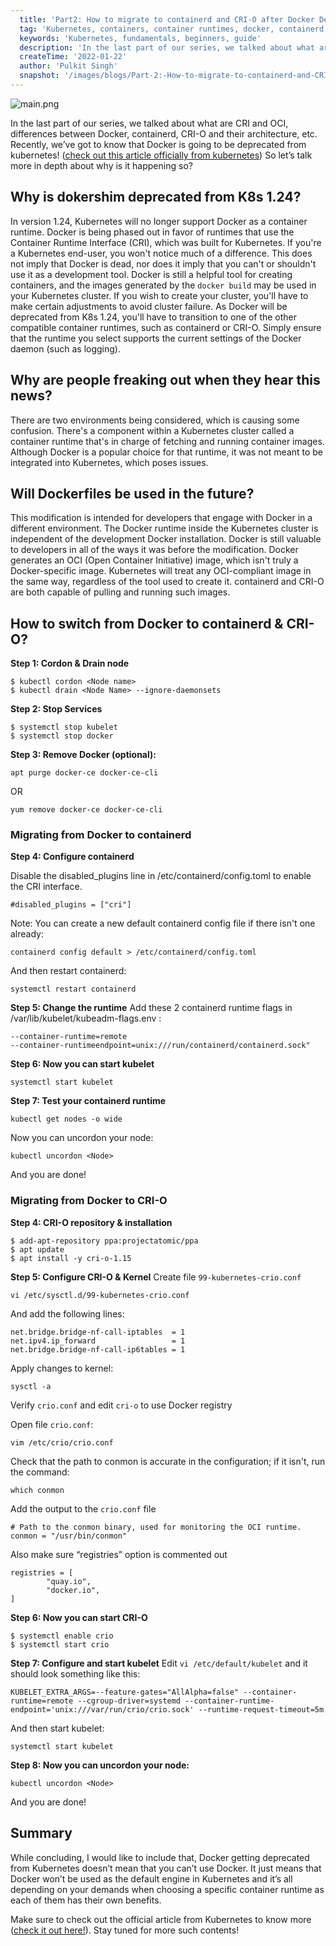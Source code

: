 ```yaml
---
  title: 'Part2: How to migrate to containerd and CRI-O after Docker Deprecation in Kubernetes 1.24'
  tag: 'Kubernetes, containers, container runtimes, docker, containerd, cri-o, docker deprecation'
  keywords: 'Kubernetes, fundamentals, beginners, guide'
  description: 'In the last part of our series, we talked about what are CRI and OCI, differences between Docker, containerd, CRI-O and their architecture, etc. Recently, we’ve got to know that Docker is going to be deprecated from kubernetes! (check out this article officially from....'
  createTime: '2022-01-22'
  author: 'Pulkit Singh'
  snapshot: '/images/blogs/Part-2:-How-to-migrate-to-containerd-and-CRI-O-after-Docker-Deprecation-in-Kubernetes/2.png'
---
```


![main.png](/images/blogs/Part-2:-How-to-migrate-to-containerd-and-CRI-O-after-Docker-Deprecation-in-Kubernetes/2.png)

In the last part of our series, we talked about what are CRI and OCI, differences between Docker, containerd, CRI-O and their architecture, etc. Recently, we’ve got to know that Docker is going to be deprecated from kubernetes! ([check out this article officially from kubernetes](https://kubernetes.io/blog/2021/11/12/are-you-ready-for-dockershim-removal/)) So let’s talk more in depth about why is it happening so?

## Why is dokershim deprecated from K8s 1.24?

In version 1.24, Kubernetes will no longer support Docker as a container runtime.
Docker is being phased out in favor of runtimes that use the Container Runtime Interface (CRI), which was built for Kubernetes.
If you're a Kubernetes end-user, you won't notice much of a difference. This does not imply that Docker is dead, nor does it imply that you can't or shouldn't use it as a development tool. Docker is still a helpful tool for creating containers, and the images generated by the `docker build` may be used in your Kubernetes cluster.
If you wish to create your cluster, you'll have to make certain adjustments to avoid cluster failure. As Docker will be deprecated from K8s 1.24, you'll have to transition to one of the other compatible container runtimes, such as containerd or CRI-O. Simply ensure that the runtime you select supports the current settings of the Docker daemon (such as logging).

## Why are people freaking out when they hear this news?
There are two environments being considered, which is causing some confusion. There's a component within a Kubernetes cluster called a container runtime that's in charge of fetching and running container images. Although Docker is a popular choice for that runtime, it was not meant to be integrated into Kubernetes, which poses issues.


## Will Dockerfiles be used in the future?
This modification is intended for developers that engage with Docker in a different environment. The Docker runtime inside the Kubernetes cluster is independent of the development Docker installation.
Docker is still valuable to developers in all of the ways it was before the modification. Docker generates an OCI (Open Container Initiative) image, which isn't truly a Docker-specific image. Kubernetes will treat any OCI-compliant image in the same way, regardless of the tool used to create it. containerd and CRI-O are both capable of pulling and running such images.



## How to switch from Docker to containerd & CRI-O?

**Step 1: Cordon & Drain node**
```
$ kubectl cordon <Node name>
$ kubectl drain <Node Name> --ignore-daemonsets
```

**Step 2: Stop Services**
```
$ systemctl stop kubelet
$ systemctl stop docker
```

**Step 3: Remove Docker (optional):**
```
apt purge docker-ce docker-ce-cli
```
OR
```
yum remove docker-ce docker-ce-cli
```
### Migrating from Docker to containerd

**Step 4: Configure containerd**

Disable the disabled_plugins line in /etc/containerd/config.toml to enable the CRI interface.
```
#disabled_plugins = ["cri"]
```
Note: You can create a new default containerd config file if there isn't one already:

```
containerd config default > /etc/containerd/config.toml
```

And then restart containerd:

```
systemctl restart containerd
```

**Step 5: Change the runtime**
Add these 2 containerd runtime flags in /var/lib/kubelet/kubeadm-flags.env :
```
--container-runtime=remote 
--container-runtimeendpoint=unix:///run/containerd/containerd.sock"
```

**Step 6: Now you can start kubelet**
```
systemctl start kubelet
```

**Step 7: Test your containerd runtime**
```
kubectl get nodes -o wide
```

Now you can uncordon your node:
```
kubectl uncordon <Node>
```
And you are done!


### Migrating from Docker to CRI-O

**Step 4: CRI-O repository & installation**
```
$ add-apt-repository ppa:projectatomic/ppa
$ apt update
$ apt install -y cri-o-1.15
```

**Step 5: Configure CRI-O & Kernel**
Create file ``99-kubernetes-crio.conf``
```
vi /etc/sysctl.d/99-kubernetes-crio.conf
```

And add the following lines:
```
net.bridge.bridge-nf-call-iptables  = 1
net.ipv4.ip_forward                 = 1
net.bridge.bridge-nf-call-ip6tables = 1
```

Apply changes to kernel:
```
sysctl -a
```
Verify ``crio.conf`` and edit ``cri-o`` to use Docker registry

Open file ``crio.conf``:
```
vim /etc/crio/crio.conf
```
Check that the path to conmon is accurate in the configuration; if it isn't, run the command:
```
which conmon
```
Add the output to the ``crio.conf`` file

```
# Path to the conmon binary, used for monitoring the OCI runtime.
conmon = "/usr/bin/conmon"
```

Also make sure “registries” option is commented out
```
registries = [
        "quay.io",
        "docker.io",
]
```

**Step 6: Now you can start CRI-O**
```
$ systemctl enable crio
$ systemctl start crio
```

**Step 7: Configure and start kubelet**
Edit ``vi /etc/default/kubelet`` and it should look something like this:

```
KUBELET_EXTRA_ARGS=--feature-gates="AllAlpha=false" --container-runtime=remote --cgroup-driver=systemd --container-runtime-endpoint='unix:///var/run/crio/crio.sock' --runtime-request-timeout=5m
```
And then start kubelet:
```
systemctl start kubelet
```
**Step 8: Now you can uncordon your node:**

```
kubectl uncordon <Node>
```

And you are done!

## Summary
While concluding, I would like to include that, Docker getting deprecated from Kubernetes doesn’t mean that you can’t use Docker. It just means that Docker won’t be used as the default engine in Kubernetes and it’s all depending on your demands when choosing a specific container runtime as each of them has their own benefits.

Make sure to check out the official article from Kubernetes to know more ([check it out here!](https://kubernetes.io/blog/2021/11/12/are-you-ready-for-dockershim-removal/)). Stay tuned for more such contents!
